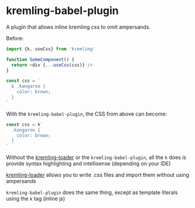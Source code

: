 # kremling-babel-plugin

A plugin that allows inline kremling css to omit ampersands.

Before:

```js
import {k, useCss} from 'kremling'

function SomeComponent() {
  return <div {...useCss(css)} />
}

const css = `
  & .kangaroo {
    color: brown;
  }
`
```

With the `kremling-babel-plugin`, the CSS from above can become:

```js
const css = k`
  .kangaroo {
    color: brown;
  }
`
```

Without the [kremling-loader](https://kremling.js.org/walkthrough/kremling-loader.html) or the `kremling-babel-plugin`, all the `k` does is provide syntax highlighting and intellisense (depending on your IDE)

[kremling-loader](https://kremling.js.org/walkthrough/kremling-loader.html) allows you to write .css files and import them without using ampersands

`kremling-babel-plugin` does the same thing, except as template literals using the `k` tag (inline js)